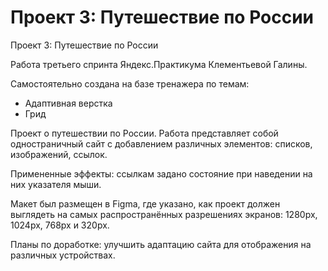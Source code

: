 # Проект 3: Путешествие по России

Проект 3: Путешествие по России

Работа третьего спринта Яндекс.Практикума Клементьевой Галины.

Самостоятельно создана на базе тренажера по темам:
- Адаптивная верстка
- Грид

Проект о путешествии по России. Работа представляет собой одностраничный сайт с добавлением различных элементов: списков, изображений, ссылок.

Примененные эффекты: ссылкам задано состояние при наведении на них указателя мыши.

Макет был размещен в Figma, где указано, как проект должен выглядеть на самых распространённых разрешениях экранов: 1280px, 1024px, 768px и 320px.

Планы по доработке: улучшить адаптацию сайта для отображения на различных устройствах.

